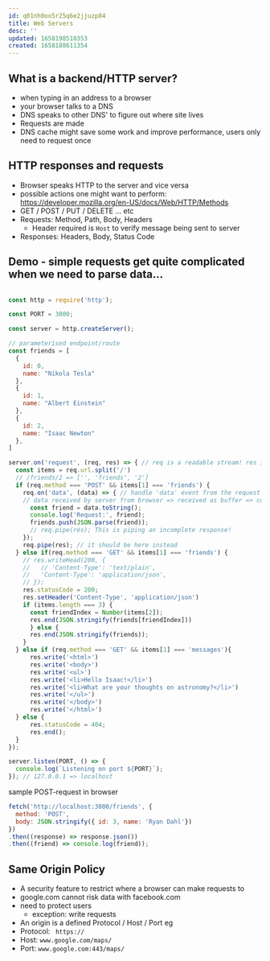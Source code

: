 ```yaml
---
id: q01nh0oo5r25q6e2jjuzp84
title: Web Servers
desc: ''
updated: 1658198510353
created: 1658188611354
---
```


## What is a backend/HTTP server?
- when typing in an address to a browser
- your browser talks to a DNS
- DNS speaks to other DNS' to figure out where site lives
- Requests are made
- DNS cache might save some work and improve performance, users only need to request once

## HTTP responses and requests
- Browser speaks HTTP to the server and vice versa 
- possible actions one might want to perform: https://developer.mozilla.org/en-US/docs/Web/HTTP/Methods
- GET / POST / PUT / DELETE ... etc
- Requests: Method, Path, Body, Headers
  - Header required is `Host` to verify message being sent to server
- Responses: Headers, Body, Status Code


## Demo - simple requests get quite complicated when we need to parse data...

```js

const http = require('http');

const PORT = 3000;

const server = http.createServer();

// parameterised endpoint/route
const friends = [
  {
    id: 0,
    name: "Nikola Tesla"
  },
  {
    id: 1,
    name: "Albert Einstein"
  },
  {
    id: 2,
    name: "Isaac Newton"
  },
]

server.on('request', (req, res) => { // req is a readable stream! res is a writeable stream!
  const items = req.url.split('/')
  // /friends/2 => ['', 'friends', '2']
  if (req.method === 'POST' && items[1] === 'friends') {
    req.on('data', (data) => { // handle 'data' event from the request object picked up in the request stream.
    // data received by server from browser => received as buffer => convert to string => convert to an object to add to our list of friends
      const friend = data.toString();
      console.log('Request:', friend);
      friends.push(JSON.parse(friend));
      // req.pipe(res); This is piping an incomplete response!
    });
    req.pipe(res); // it should be here instead
  } else if(req.method === 'GET' && items[1] === 'friends') {
    // res.writeHead(200, {
    //   // 'Content-Type': 'text/plain',
    //   'Content-Type': 'application/json',
    // });
    res.statusCode = 200;
    res.setHeader('Content-Type', 'application/json')
    if (items.length === 3) {
      const friendIndex = Number(items[2]);
      res.end(JSON.stringify(friends[friendIndex]))
      } else {
      res.end(JSON.stringify(friends));
    }
  } else if (req.method === 'GET' && items[1] === 'messages'){
      res.write('<html>')
      res.write('<body>')
      res.write('<ul>')
      res.write('<li>Hello Isaac!</li>')
      res.write('<li>What are your thoughts on astronomy?</li>')
      res.write('</ul>')
      res.write('</body>')
      res.write('</html>')
  } else {
      res.statusCode = 404;
      res.end();
  }
});

server.listen(PORT, () => {
  console.log(`Listening on port ${PORT}`);
}); // 127.0.0.1 => localhost

```

sample POST-request in browser
```js
fetch('http://localhost:3000/friends', {
  method: 'POST',
  body: JSON.stringify({ id: 3, name: 'Ryan Dahl'})
})
.then((response) => response.json())
.then((friend) => console.log(friend));

```


## Same Origin Policy
- A security feature to restrict where a browser can make requests to
- google.com cannot risk data with facebook.com
- need to protect users
  - exception: write requests
- An origin is a defined Protocol / Host / Port
eg 
- Protocol: ` https://`
- Host: `www.google.com/maps/`
- Port: `www.google.com:443/maps/`